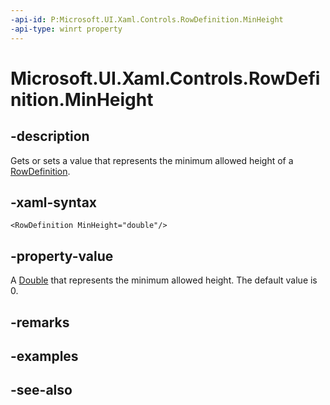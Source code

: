 ```yaml
---
-api-id: P:Microsoft.UI.Xaml.Controls.RowDefinition.MinHeight
-api-type: winrt property
---
```


<!-- Property syntax
public double MinHeight { get;  set; }
-->

# Microsoft.UI.Xaml.Controls.RowDefinition.MinHeight

## -description
Gets or sets a value that represents the minimum allowed height of a [RowDefinition](rowdefinition.md).

## -xaml-syntax
```xaml
<RowDefinition MinHeight="double"/>
```


## -property-value
A [Double](/dotnet/api/system.double?view=dotnet-uwp-10.0&preserve-view=true) that represents the minimum allowed height. The default value is 0.

## -remarks

## -examples

## -see-also
